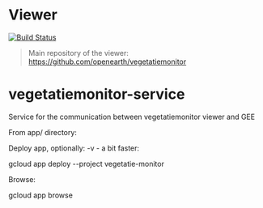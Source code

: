 # Viewer

[![Build Status](https://travis-ci.org/openearth/vegetatiemonitor-service.svg?branch=master)](https://travis-ci.org/openearth/vegetatiemonitor-service)

> Main repository of the viewer: https://github.com/openearth/vegetatiemonitor

# vegetatiemonitor-service
Service for the communication between vegetatiemonitor viewer and GEE

From app/ directory:

Deploy app, optionally: -v <version> - a bit faster:

gcloud app deploy --project vegetatie-monitor

Browse: 

gcloud app browse


